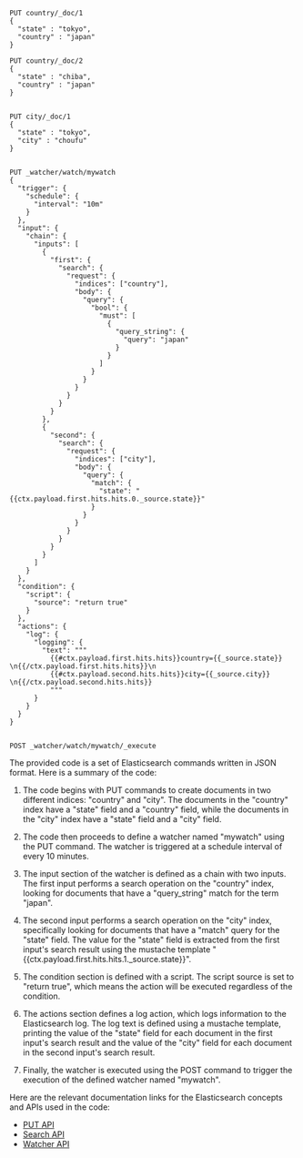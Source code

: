 ```
PUT country/_doc/1
{
  "state" : "tokyo",
  "country" : "japan"
}

PUT country/_doc/2
{
  "state" : "chiba",
  "country" : "japan"
}


PUT city/_doc/1
{
  "state" : "tokyo",
  "city" : "choufu"
}


PUT _watcher/watch/mywatch
{
  "trigger": {
    "schedule": {
      "interval": "10m"
    }
  },
  "input": {
    "chain": {
      "inputs": [
        {
          "first": {
            "search": {
              "request": {
                "indices": ["country"],
                "body": {
                  "query": {
                    "bool": {
                      "must": [
                        {
                          "query_string": {
                            "query": "japan"
                          }
                        }
                      ]
                    }
                  }
                }
              }
            }
          }
        },
        {
          "second": {
            "search": {
              "request": {
                "indices": ["city"],
                "body": {
                  "query": {
                    "match": {
                      "state": "{{ctx.payload.first.hits.hits.0._source.state}}"
                    }
                  }
                }
              }
            }
          }
        }
      ]
    }
  },
  "condition": {
    "script": {
      "source": "return true"
    }
  },
  "actions": {
    "log": {
      "logging": {
        "text": """
          {{#ctx.payload.first.hits.hits}}country={{_source.state}} \n{{/ctx.payload.first.hits.hits}}\n
          {{#ctx.payload.second.hits.hits}}city={{_source.city}}  \n{{/ctx.payload.second.hits.hits}}
          """
      }
    }
  }
}


POST _watcher/watch/mywatch/_execute
```


The provided code is a set of Elasticsearch commands written in JSON format. Here is a summary of the code:

1. The code begins with PUT commands to create documents in two different indices: "country" and "city". The documents in the "country" index have a "state" field and a "country" field, while the documents in the "city" index have a "state" field and a "city" field.

2. The code then proceeds to define a watcher named "mywatch" using the PUT command. The watcher is triggered at a schedule interval of every 10 minutes.

3. The input section of the watcher is defined as a chain with two inputs. The first input performs a search operation on the "country" index, looking for documents that have a "query_string" match for the term "japan". 

4. The second input performs a search operation on the "city" index, specifically looking for documents that have a "match" query for the "state" field. The value for the "state" field is extracted from the first input's search result using the mustache template "{{ctx.payload.first.hits.hits.1._source.state}}".

5. The condition section is defined with a script. The script source is set to "return true", which means the action will be executed regardless of the condition.

6. The actions section defines a log action, which logs information to the Elasticsearch log. The log text is defined using a mustache template, printing the value of the "state" field for each document in the first input's search result and the value of the "city" field for each document in the second input's search result.

7. Finally, the watcher is executed using the POST command to trigger the execution of the defined watcher named "mywatch".

Here are the relevant documentation links for the Elasticsearch concepts and APIs used in the code:
- [PUT API](https://www.elastic.co/guide/en/elasticsearch/reference/current/docs-index_.html)
- [Search API](https://www.elastic.co/guide/en/elasticsearch/reference/current/search-search.html)
- [Watcher API](https://www.elastic.co/guide/en/elasticsearch/reference/current/watcher-api.html)

